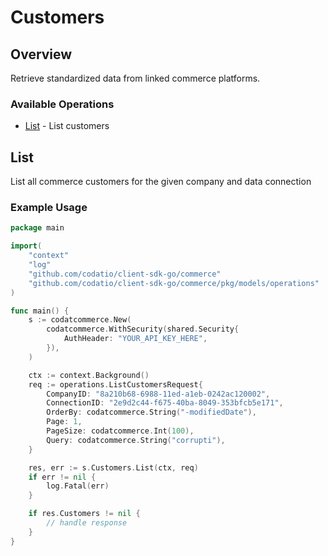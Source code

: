# Customers

## Overview

Retrieve standardized data from linked commerce platforms.

### Available Operations

* [List](#list) - List customers

## List

List all commerce customers for the given company and data connection

### Example Usage

```go
package main

import(
	"context"
	"log"
	"github.com/codatio/client-sdk-go/commerce"
	"github.com/codatio/client-sdk-go/commerce/pkg/models/operations"
)

func main() {
    s := codatcommerce.New(
        codatcommerce.WithSecurity(shared.Security{
            AuthHeader: "YOUR_API_KEY_HERE",
        }),
    )

    ctx := context.Background()    
    req := operations.ListCustomersRequest{
        CompanyID: "8a210b68-6988-11ed-a1eb-0242ac120002",
        ConnectionID: "2e9d2c44-f675-40ba-8049-353bfcb5e171",
        OrderBy: codatcommerce.String("-modifiedDate"),
        Page: 1,
        PageSize: codatcommerce.Int(100),
        Query: codatcommerce.String("corrupti"),
    }

    res, err := s.Customers.List(ctx, req)
    if err != nil {
        log.Fatal(err)
    }

    if res.Customers != nil {
        // handle response
    }
}
```
